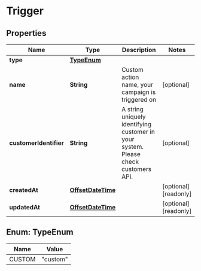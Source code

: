 

# Trigger

## Properties

Name | Type | Description | Notes
------------ | ------------- | ------------- | -------------
**type** | [**TypeEnum**](#TypeEnum) |  | 
**name** | **String** | Custom action name, your campaign is triggered on |  [optional]
**customerIdentifier** | **String** | A string uniquely identifying customer in your system. Please check customers API. |  [optional]
**createdAt** | [**OffsetDateTime**](OffsetDateTime.md) |  |  [optional] [readonly]
**updatedAt** | [**OffsetDateTime**](OffsetDateTime.md) |  |  [optional] [readonly]



## Enum: TypeEnum

Name | Value
---- | -----
CUSTOM | &quot;custom&quot;



